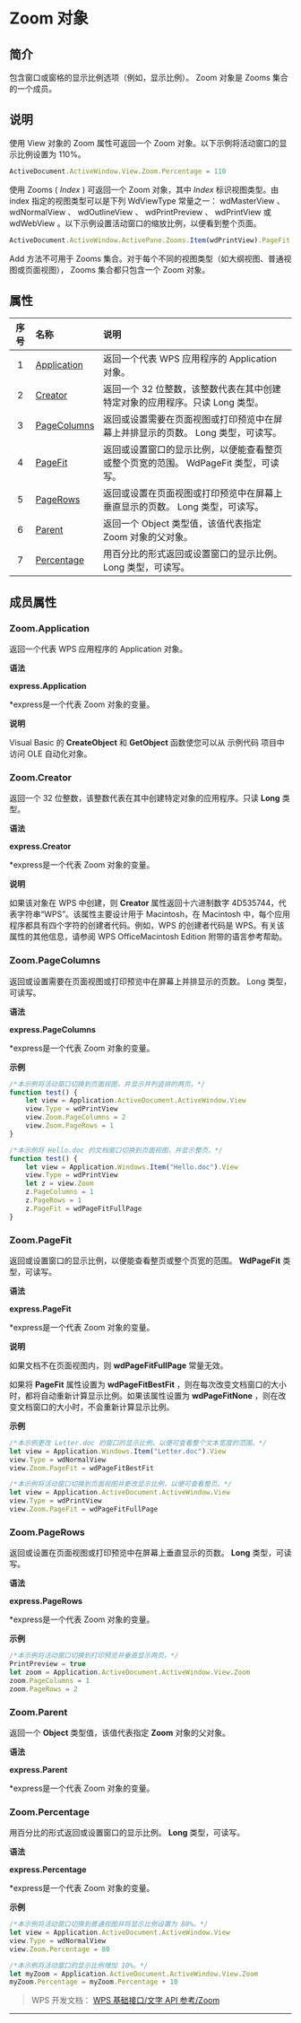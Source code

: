 # Zoom 对象

## 简介

包含窗口或窗格的显示比例选项（例如，显示比例）。 Zoom 对象是 Zooms 集合的一个成员。

## 说明

使用 View 对象的 Zoom 属性可返回一个 Zoom 对象。以下示例将活动窗口的显示比例设置为 110%。

``` JavaScript
ActiveDocument.ActiveWindow.View.Zoom.Percentage = 110
```

使用 Zooms ( *Index* ) 可返回一个 Zoom 对象，其中 *Index* 标识视图类型。由 index 指定的视图类型可以是下列 WdViewType 常量之一： wdMasterView 、 wdNormalView 、 wdOutlineView 、 wdPrintPreview 、 wdPrintView 或 wdWebView 。以下示例设置活动窗口的缩放比例，以便看到整个页面。

``` JavaScript
ActiveDocument.ActiveWindow.ActivePane.Zooms.Item(wdPrintView).PageFit = wdPageFitFullPage
```

Add 方法不可用于 Zooms 集合。对于每个不同的视图类型（如大纲视图、普通视图或页面视图）， Zooms 集合都只包含一个 Zoom 对象。

## 属性

| 序号 | 名称                             | 说明                                                                                |
|:----:|:---------------------------------|:------------------------------------------------------------------------------------|
|  1   | [Application](#Zoom.Application) | 返回一个代表 WPS 应用程序的 Application 对象。                                      |
|  2   | [Creator](#Zoom.Creator)         | 返回一个 32 位整数，该整数代表在其中创建特定对象的应用程序。只读 Long 类型。        |
|  3   | [PageColumns](#Zoom.PageColumns) | 返回或设置需要在页面视图或打印预览中在屏幕上并排显示的页数。 Long 类型，可读写。    |
|  4   | [PageFit](#Zoom.PageFit)         | 返回或设置窗口的显示比例，以便能查看整页或整个页宽的范围。 WdPageFit 类型，可读写。 |
|  5   | [PageRows](#Zoom.PageRows)       | 返回或设置在页面视图或打印预览中在屏幕上垂直显示的页数。 Long 类型，可读写。        |
|  6   | [Parent](#Zoom.Parent)           | 返回一个 Object 类型值，该值代表指定 Zoom 对象的父对象。                            |
|  7   | [Percentage](#Zoom.Percentage)   | 用百分比的形式返回或设置窗口的显示比例。 Long 类型，可读写。                        |

## 成员属性

### Zoom.Application

返回一个代表 WPS 应用程序的 Application 对象。

**语法**

**express.Application**

\*express是一个代表 Zoom 对象的变量。

**说明**

Visual Basic 的 **CreateObject** 和 **GetObject** 函数使您可以从 示例代码 项目中访问 OLE 自动化对象。

### Zoom.Creator

返回一个 32 位整数，该整数代表在其中创建特定对象的应用程序。只读 **Long** 类型。

**语法**

**express.Creator**

\*express是一个代表 Zoom 对象的变量。

**说明**

如果该对象在 WPS 中创建，则 **Creator** 属性返回十六进制数字 4D535744，代表字符串“WPS”。该属性主要设计用于 Macintosh，在 Macintosh 中，每个应用程序都具有四个字符的创建者代码。例如，WPS 的创建者代码是 WPS。有关该属性的其他信息，请参阅 WPS OfficeMacintosh Edition 附带的语言参考帮助。

### Zoom.PageColumns

返回或设置需要在页面视图或打印预览中在屏幕上并排显示的页数。 Long 类型，可读写。

**语法**

**express.PageColumns**

\*express是一个代表 Zoom 对象的变量。

**示例**

``` JavaScript
/*本示例将活动窗口切换到页面视图，并显示并列竖排的两页。*/
function test() {
    let view = Application.ActiveDocument.ActiveWindow.View
    view.Type = wdPrintView
    view.Zoom.PageColumns = 2
    view.Zoom.PageRows = 1
}

/*本示例将 Hello.doc 的文档窗口切换到页面视图，并显示整页。*/
function test() {
    let view = Application.Windows.Item("Hello.doc").View
    view.Type = wdPrintView
    let z = view.Zoom
    z.PageColumns = 1
    z.PageRows = 1
    z.PageFit = wdPageFitFullPage
} 
```

### Zoom.PageFit

返回或设置窗口的显示比例，以便能查看整页或整个页宽的范围。 **WdPageFit** 类型，可读写。

**语法**

**express.PageFit**

\*express是一个代表 Zoom 对象的变量。

**说明**

如果文档不在页面视图内，则 **wdPageFitFullPage** 常量无效。

如果将 **PageFit** 属性设置为 **wdPageFitBestFit** ，则在每次改变文档窗口的大小时，都将自动重新计算显示比例。如果该属性设置为 **wdPageFitNone** ，则在改变文档窗口的大小时，不会重新计算显示比例。

**示例**

``` JavaScript
/*本示例更改 Letter.doc 的窗口的显示比例，以便可查看整个文本宽度的范围。*/
let view = Application.Windows.Item("Letter.doc").View
view.Type = wdNormalView
view.Zoom.PageFit = wdPageFitBestFit

/*本示例将活动窗口切换到页面视图并更改显示比例，以便可查看整页。*/
let view = Application.ActiveDocument.ActiveWindow.View
view.Type = wdPrintView
view.Zoom.PageFit = wdPageFitFullPage
```

### Zoom.PageRows

返回或设置在页面视图或打印预览中在屏幕上垂直显示的页数。 **Long** 类型，可读写。

**语法**

**express.PageRows**

\*express是一个代表 Zoom 对象的变量。

**示例**

``` JavaScript
/*本示例将活动窗口切换到打印预览并垂直显示两页。*/
PrintPreview = true
let zoom = Application.ActiveDocument.ActiveWindow.View.Zoom
zoom.PageColumns = 1
zoom.PageRows = 2
```

### Zoom.Parent

返回一个 **Object** 类型值，该值代表指定 **Zoom** 对象的父对象。

**语法**

**express.Parent**

\*express是一个代表 Zoom 对象的变量。

### Zoom.Percentage

用百分比的形式返回或设置窗口的显示比例。 **Long** 类型，可读写。

**语法**

**express.Percentage**

\*express是一个代表 Zoom 对象的变量。

**示例**

``` JavaScript
/*本示例将活动窗口切换到普通视图并将显示比例设置为 80%。*/
let view = Application.ActiveDocument.ActiveWindow.View
view.Type = wdNormalView
view.Zoom.Percentage = 80

/*本示例将活动窗口的显示比例增加 10%。*/
let myZoom = Application.ActiveDocument.ActiveWindow.View.Zoom
myZoom.Percentage = myZoom.Percentage + 10
```

> WPS 开发文档： [WPS 基础接口/文字 API 参考/Zoom](https://qn.cache.wpscdn.cn/encs/doc/office_v19/index.htm)

------------------------------------------------------------------------
